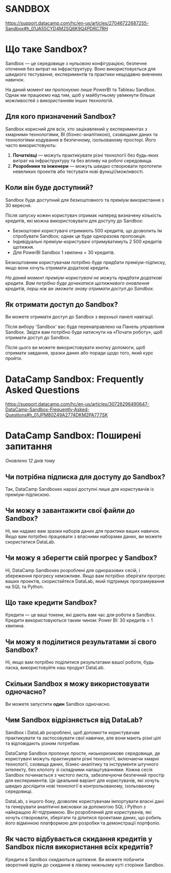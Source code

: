 
# SANDBOX
https://support.datacamp.com/hc/en-us/articles/27046722687255-Sandbox#h_01JA55CYD4M2SQ6K9Q4PDRC7RH

# Що таке Sandbox?

Sandbox — це середовище з нульовою конфігурацією, безпечне оточення без витрат на інфраструктуру. Воно використовується для швидкого тестування, експериментів та практики нещодавно вивчених навичок.

На даний момент ми пропонуємо лише PowerBI та Tableau Sandbox. Однак ми працюємо над тим, щоб у майбутньому увімкнути більше можливостей з використанням інших технологій.

## Для кого призначений Sandbox?

Sandbox корисний для всіх, хто зацікавлений у експериментах з хмарними технологіями, BI (бізнес-аналітикою), сховищами даних та технологіями кодування в безпечному, ізольованому просторі. Його часто використовують:

1. **Початківці** — можуть практикувати різні технології без будь-яких витрат на інфраструктуру та без впливу на робочі середовища.
2. **Розробники та інженери** — можуть швидко створювати прототипи невеликих проектів або тестувати нові функції/можливості.

## Коли він буде доступний?

Sandbox буде доступний для безкоштовного та преміум використання з 30 вересня.

Після запуску кожен користувач отримає наперед визначену кількість кредитів, які можна використовувати для доступу до Sandbox:
* Безкоштовні користувачі отримають 500 кредитів, що дозволить їм спробувати Sandbox; однак це буде одноразова пропозиція.
* Індивідуальні преміум-користувачі отримуватимуть 2 500 кредитів щотижня.
* Для PowerBI Sandbox 1 хвилина = 30 кредитів.

Безкоштовним користувачам потрібно буде придбати преміум-підписку, якщо вони хочуть отримати додаткові кредити.

*На даний момент преміум-користувачі не можуть придбати додаткові кредити. Вам потрібно буде дочекатися щотижневого оновлення кредитів, перш ніж ви зможете знову отримати доступ до Sandbox.*

## Як отримати доступ до Sandbox?

Ви можете отримати доступ до Sandbox з верхньої панелі навігації.

Після вибору 'Sandbox' вас буде перенаправлено на Панель управління Sandbox. Звідти вам потрібно буде натиснути на «Почати роботу», щоб отримати доступ до Sandbox.

Після цього ви можете використовувати кнопку допомоги, щоб отримати завдання, зразки даних або поради щодо того, який курс пройти.


# DataCamp Sandbox: Frequently Asked Questions
https://support.datacamp.com/hc/en-us/articles/30726296490647-DataCamp-Sandbox-Frequently-Asked-Questions#h_01JPM80Z49A2774DKM2PA777SK

# DataCamp Sandbox: Поширені запитання
*Оновлено 12 днів тому*

## Чи потрібна підписка для доступу до Sandbox?
Так, DataCamp Sandboxes наразі доступні лише для користувачів із преміум-підпискою.

## Чи можу я завантажити свої файли до Sandbox?
Ні, ми надамо вам зразки наборів даних для практики ваших навичок. Якщо вам потрібно працювати з власними наборами даних, ви можете скористатися DataLab.

## Чи можу я зберегти свій прогрес у Sandbox?
Ні, DataCamp Sandboxes розроблені для одноразових сесій, і збереження прогресу неможливе. Якщо вам потрібно зберігати прогрес ваших проектів, скористайтеся DataLab, який підтримує програмування на SQL та Python.

## Що таке кредити Sandbox?
Кредити — це ваші токени, які дають вам час для роботи в Sandbox. Кредити використовуються таким чином: Power BI: 30 кредитів = 1 хвилина.

## Чи можу я поділитися результатами зі свого Sandbox?
Ні, якщо вам потрібно поділитися результатами вашої роботи, будь ласка, використовуйте наш продукт DataLab.

## Скільки Sandbox я можу використовувати одночасно?
Ви можете запустити **один** Sandbox одночасно.

## Чим Sandbox відрізняється від DataLab?
Sandbox і DataLab розроблені, щоб допомогти користувачам практикувати та застосовувати свої навички, але вони мають різні цілі та відповідають різним потребам.

DataCamp Sandbox пропонує просте, низькоризикове середовище, де користувачі можуть практикувати різні технології, включаючи хмарні технології, сховища даних, бізнес-аналітику та інструменти штучного інтелекту, без клопоту зі складними налаштуваннями. Кожна сесія Sandbox починається з чистого листа, забезпечуючи безпечний простір для експериментів. Це ідеальний варіант для користувачів, які хочуть швидко дослідити нові технології в контрольованому, ізольованому середовищі.

DataLab, з іншого боку, дозволяє користувачам імпортувати власні дані та генерувати аналітичні висновки за допомогою SQL і Python з найкращою AI-підтримкою. Він розроблений для користувачів, які хочуть створювати, зберігати та ділитися проектами даних, що робить його відмінною платформою для розробки та демонстрації портфоліо.

## Як часто відбувається скидання кредитів у Sandbox після використання всіх кредитів?
Кредити в Sandbox скидаються щотижня. Ви можете побачити зворотний відлік до скидання в лівому нижньому куті сторінки Sandbox.


